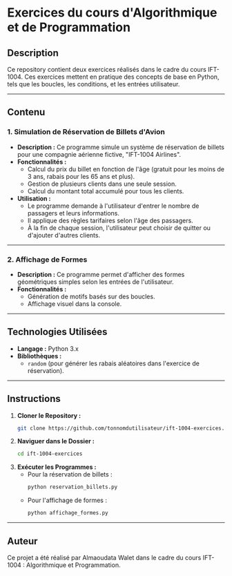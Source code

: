 
# Exercices du cours d'Algorithmique et de Programmation

## Description
Ce repository contient deux exercices réalisés dans le cadre du cours IFT-1004. Ces exercices mettent en pratique des concepts de base en Python, tels que les boucles, les conditions, et les entrées utilisateur.

---

## Contenu

### 1. **Simulation de Réservation de Billets d'Avion**
   - **Description :**
     Ce programme simule un système de réservation de billets pour une compagnie aérienne fictive, "IFT-1004 Airlines".
   - **Fonctionnalités :**
     - Calcul du prix du billet en fonction de l'âge (gratuit pour les moins de 3 ans, rabais pour les 65 ans et plus).
     - Gestion de plusieurs clients dans une seule session.
     - Calcul du montant total accumulé pour tous les clients.
   - **Utilisation :**
     - Le programme demande à l'utilisateur d'entrer le nombre de passagers et leurs informations.
     - Il applique des règles tarifaires selon l'âge des passagers.
     - À la fin de chaque session, l'utilisateur peut choisir de quitter ou d'ajouter d'autres clients.

---

### 2. **Affichage de Formes**
   - **Description :**
     Ce programme permet d'afficher des formes géométriques simples selon les entrées de l'utilisateur.
   - **Fonctionnalités :**
     - Génération de motifs basés sur des boucles.
     - Affichage visuel dans la console.

---

## Technologies Utilisées
- **Langage :** Python 3.x
- **Bibliothèques :**
  - `random` (pour générer les rabais aléatoires dans l'exercice de réservation).

---

## Instructions
1. **Cloner le Repository :**
   ```bash
   git clone https://github.com/tonnomdutilisateur/ift-1004-exercices.git
   ```
2. **Naviguer dans le Dossier :**
   ```bash
   cd ift-1004-exercices
   ```
3. **Exécuter les Programmes :**
   - Pour la réservation de billets :
     ```bash
     python reservation_billets.py
     ```
   - Pour l'affichage de formes :
     ```bash
     python affichage_formes.py
     ```

---

## Auteur
Ce projet a été réalisé par Almaoudata Walet dans le cadre du cours IFT-1004 : Algorithmique et Programmation.
